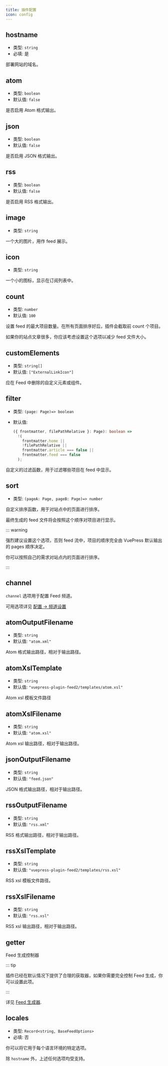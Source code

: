 ```yaml
---
title: 插件配置
icon: config
---
```


## hostname

- 类型: `string`
- 必填: 是

部署网站的域名。

## atom

- 类型: `boolean`
- 默认值: `false`

是否启用 Atom 格式输出。

## json

- 类型: `boolean`
- 默认值: `false`

是否启用 JSON 格式输出。

## rss

- 类型: `boolean`
- 默认值: `false`

是否启用 RSS 格式输出。

## image

- 类型: `string`

一个大的图片，用作 feed 展示。

## icon

- 类型: `string`

一个小的图标，显示在订阅列表中。

## count

- 类型: `number`
- 默认值: `100`

设置 feed 的最大项目数量。在所有页面排序好后，插件会截取前 count 个项目。

如果你的站点文章很多，你应该考虑设置这个选项以减少 feed 文件大小。

## customElements

- 类型: `string[]`
- 默认值: `["ExternalLinkIcon"]`

应在 Feed 中删除的自定义元素或组件。

## filter

- 类型: `(page: Page)=> boolean`
- 默认值:

  ```ts
  ({ frontmatter, filePathRelative }: Page): boolean =>
    !(
      frontmatter.home ||
      !filePathRelative ||
      frontmatter.article === false ||
      frontmatter.feed === false
    );
  ```

自定义的过滤函数，用于过滤哪些项目在 feed 中显示。

## sort

- 类型: `(pageA: Page, pageB: Page)=> number`

自定义排序函数，用于对站点中的页面进行排序。

最终生成的 feed 文件将会按照这个顺序对项目进行显示。

::: warning

强烈建议设置这个选项，否则 feed 流中，项目的顺序完全由 VuePress 默认输出的 pages 顺序决定。

你可以按照自己的需求对站点内的页面进行排序。

:::

## channel

`channel` 选项用于配置 Feed 频道。

可用选项详见 [配置 → 频道设置](channel.md)

## atomOutputFilename

- 类型: `string`
- 默认值: `"atom.xml"`

Atom 格式输出路径，相对于输出路径。

## atomXslTemplate

- 类型: `string`
- 默认值: `"vuepress-plugin-feed2/templates/atom.xsl"`

Atom xsl 模板文件路径

## atomXslFilename

- 类型: `string`
- 默认值: `"atom.xsl"`

Atom xsl 输出路径，相对于输出路径。

## jsonOutputFilename

- 类型: `string`
- 默认值: `"feed.json"`

JSON 格式输出路径，相对于输出路径。

## rssOutputFilename

- 类型: `string`
- 默认值: `"rss.xml"`

RSS 格式输出路径，相对于输出路径。

## rssXslTemplate

- 类型: `string`
- 默认值: `"vuepress-plugin-feed2/templates/rss.xsl"`

RSS xsl 模板文件路径。

## rssXslFilename

- 类型: `string`
- 默认值: `"rss.xsl"`

RSS xsl 输出路径，相对于输出路径。

## getter

Feed 生成控制器

::: tip

插件已经在默认情况下提供了合理的获取器，如果你需要完全控制 Feed 生成，你可以设置此项。

:::

详见 [Feed 生成器](./getter.md).

## locales

- 类型: `Record<string, BaseFeedOptions>`
- 必填: 否

你可以将它用于每个语言环境的特定选项。

除 `hostname` 外，上述任何选项均受支持。
